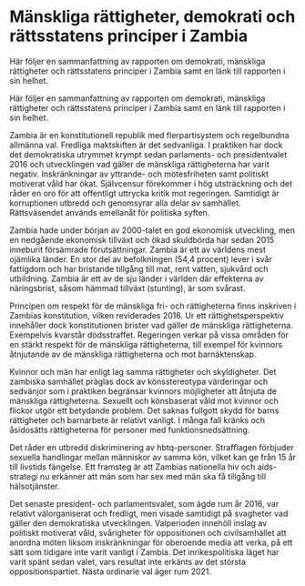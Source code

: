 # Mänskliga rättigheter, demokrati och rättsstatens principer i Zambia

Här följer en sammanfattning av rapporten om demokrati, mänskliga rättigheter och rättsstatens principer i Zambia samt en länk till rapporten i sin helhet.

Här följer en sammanfattning av rapporten om demokrati, mänskliga rättigheter och rättsstatens principer i Zambia samt en länk till rapporten i sin helhet.

Zambia är en konstitutionell republik med flerpartisystem och regelbundna allmänna val. Fredliga maktskiften är det sedvanliga. I praktiken har dock det demokratiska utrymmet krympt sedan parlaments- och presidentvalet 2016 och utvecklingen vad gäller de mänskliga rättigheterna har varit negativ. Inskränkningar av yttrande- och mötesfriheten samt politiskt motiverat våld har ökat. Självcensur förekommer i hög utsträckning och det råder en oro för att offentligt uttrycka kritik mot regeringen. Samtidigt är korruptionen utbredd och genomsyrar alla delar av samhället. Rättsväsendet används emellanåt för politiska syften.

Zambia hade under början av 2000-talet en god ekonomisk utveckling, men en nedgående ekonomisk tillväxt och ökad skuldbörda har sedan 2015 inneburit försämrade förutsättningar. Zambia är ett av världens mest ojämlika länder. En stor del av befolkningen (54,4 procent) lever i svår fattigdom och har bristande tillgång till mat, rent vatten, sjukvård och utbildning. Zambia är ett av de sju länder i världen där effekterna av näringsbrist, såsom hämmad tillväxt (stunting), är som svårast.

Principen om respekt för de mänskliga fri- och rättigheterna finns inskriven i Zambias konstitution, vilken reviderades 2016. Ur ett rättighetsperspektiv innehåller dock konstitutionen brister vad gäller de mänskliga rättigheterna. Exempelvis kvarstår dödsstraffet. Regeringen verkar på vissa områden för en stärkt respekt för de mänskliga rättigheterna, till exempel för kvinnors åtnjutande av de mänskliga rättigheterna och mot barnäktenskap.

Kvinnor och män har enligt lag samma rättigheter och skyldigheter. Det zambiska samhället präglas dock av könsstereotypa värderingar och sedvänjor som i praktiken begränsar kvinnors möjligheter att åtnjuta de mänskliga rättigheterna. Sexuellt och könsbaserat våld mot kvinnor och flickor utgör ett betydande problem. Det saknas fullgott skydd för barns rättigheter och barnarbete är relativt vanligt. I många fall kränks och åsidosätts rättigheterna för personer med funktionsnedsättning.

Det råder en utbredd diskriminering av hbtq-personer. Strafflagen förbjuder sexuella handlingar mellan människor av samma kön, vilket kan ge från 15 år till livstids fängelse. Ett framsteg är att Zambias nationella hiv och aids-strategi nu erkänner att män som har sex med män ska få tillgång till hälsotjänster.

Det senaste president- och parlamentsvalet, som ägde rum år 2016, var relativt välorganiserat och fredligt, men visade samtidigt på svagheter vad gäller den demokratiska utvecklingen. Valperioden innehöll inslag av politiskt motiverat våld, svårigheter för oppositionen och civilsamhället att anordna möten liksom inskränkningar för oberoende media att verka, på ett sätt som tidigare inte varit vanligt i Zambia. Det inrikespolitiska läget har varit spänt sedan valet, vars resultat inte erkänts av det största oppositionspartiet. Nästa ordinarie val äger rum 2021.
